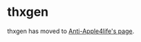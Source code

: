 # thxgen
thxgen has moved to [Anti-Apple4life's page](https://github.com/Anti-Apple4life/tymaker-team/tree/thxgen).
